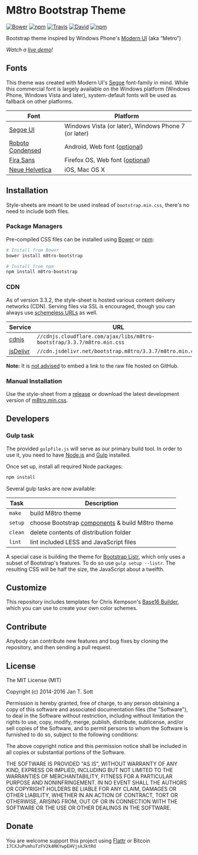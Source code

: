 # M8tro Bootstrap Theme

[![Bower](https://img.shields.io/bower/v/m8tro-bootstrap.svg?style=flat-square)](https://github.com/idleberg/m8tro-bootstrap/releases)
[![npm](https://img.shields.io/npm/v/m8tro-bootstrap.svg?style=flat-square)](https://www.npmjs.com/package/m8tro-bootstrap)
[![Travis](https://img.shields.io/travis/idleberg/m8tro-bootstrap.svg?style=flat-square)](https://travis-ci.org/idleberg/m8tro-bootstrap)
[![David](https://img.shields.io/david/dev/idleberg/m8tro-bootstrap.svg?style=flat-square)](https://david-dm.org/idleberg/m8tro-bootstrap?type=dev)
[![npm](https://img.shields.io/npm/l/m8tro-bootstrap.svg?style=flat-square)](https://www.npmjs.org/package/m8tro-bootstrap)

Bootstrap theme inspired by Windows Phone's [Modern UI](http://msdn.microsoft.com/en-us/library/windows/apps/dn465800.aspx) (aka “Metro”)

*Watch a [live demo](http://idleberg.github.io/m8tro-bootstrap/)!*

## Fonts

This theme was created with Modern UI's [Segoe](http://www.microsoft.com/typography/fonts/family.aspx?FID=331) font-family in mind. While this commercial font is largely available on the Windows platform (Windows Phone, Windows Vista and later), system-default fonts will be used as fallback on other platforms. 

Font | Platform
-----|---------
[Segoe UI](http://www.microsoft.com/typography/fonts/family.aspx?FID=331)         | Windows Vista (or later), Windows Phone 7 (or later)
[Roboto Condensed](http://developer.android.com/design/style/typography.html) | Android, Web font ([optional](http://www.google.com/fonts/specimen/Roboto+Condensed))
[Fira Sans](http://mozilla.github.io/Fira/)        | Firefox OS, Web font ([optional](http://www.google.com/fonts/specimen/Fira+Sans))
[Neue Helvetica](http://www.linotype.com/1266/neuehelvetica-family.html)   | iOS, Mac OS X

## Installation

Style-sheets are meant to be used instead of `bootstrap.min.css`, there's no need to include both files.

### Package Managers

Pre-compiled CSS files can be installed using [Bower](http://bower.io/) or [npm](https://www.npmjs.com):

```bash
# Install from Bower
bower install m8tro-bootstrap

# Install from npm
npm install m8tro-bootstrap
```

### CDN

As of version 3.3.2, the style-sheet is hosted various content delivery networks (CDN). Serving files via SSL is encouraged, though you can always use [schemeless URLs](http://www.paulirish.com/2010/the-protocol-relative-url/) as well.

Service  | URL
---------|----
[cdnjs](http://cdnjs.com/libraries/m8tro-bootstrap)   | `//cdnjs.cloudflare.com/ajax/libs/m8tro-bootstrap/3.3.7/m8tro.min.css`
[jsDelivr](http://www.jsdelivr.com/#!bootstrap.m8tro) | `//cdn.jsdelivr.net/bootstrap.m8tro/3.3.7/m8tro.min.css`

**Note:** It is [not advised](http://stackoverflow.com/a/5503156/1329116) to embed a link to the raw file hosted on GitHub.

### Manual Installation

Use the style-sheet from a [release](https://github.com/idleberg/m8tro-bootstrap/releases) or download the latest development version of [m8tro.min.css](https://raw.githubusercontent.com/idleberg/m8tro-bootstrap/master/dist/css/m8tro.min.css).

## Developers

### Gulp task

The provided `gulpfile.js` will serve as our primary build tool. In order to use it, you need to have [Node.js](http://nodejs.org/download/) and [Gulp](http://gulpjs.com/) installed.

Once set up, install all required Node packages:

```bash
npm install
```

Several gulp tasks are now available:

Task    | Description
--------|------------------
`make`  | build M8tro theme
`setup` | choose Bootstrap [components](http://getbootstrap.com/customize/) & build M8tro theme
`clean` | delete contents of distribution folder
`lint`  | lint included LESS and JavaScript files

A special case is building the theme for [Bootstrap Listr](https://github.com/idleberg/Bootstrap-Listr), which only uses a subset of Bootstrap's features. To do so use `gulp setup --listr`. The resulting CSS will be half the size, the JavaScript about a twelfth.

## Customize

This repository includes templates for Chris Kempson's [Base16 Builder](https://github.com/chriskempson/base16-builder), which you can use to create your own color schemes.

## Contribute

Anybody can contribute new features and bug fixes by cloning the repository, and then sending a pull request.

## License

The MIT License (MIT)

Copyright (c) 2014-2016 Jan T. Sott

Permission is hereby granted, free of charge, to any person obtaining a copy of this software and associated documentation files (the "Software"), to deal in the Software without restriction, including without limitation the rights to use, copy, modify, merge, publish, distribute, sublicense, and/or sell copies of the Software, and to permit persons to whom the Software is furnished to do so, subject to the following conditions:

The above copyright notice and this permission notice shall be included in all copies or substantial portions of the Software.

THE SOFTWARE IS PROVIDED "AS IS", WITHOUT WARRANTY OF ANY KIND, EXPRESS OR IMPLIED, INCLUDING BUT NOT LIMITED TO THE WARRANTIES OF MERCHANTABILITY, FITNESS FOR A PARTICULAR PURPOSE AND NONINFRINGEMENT. IN NO EVENT SHALL THE AUTHORS OR COPYRIGHT HOLDERS BE LIABLE FOR ANY CLAIM, DAMAGES OR OTHER LIABILITY, WHETHER IN AN ACTION OF CONTRACT, TORT OR OTHERWISE, ARISING FROM, OUT OF OR IN CONNECTION WITH THE SOFTWARE OR THE USE OR OTHER DEALINGS IN THE SOFTWARE.

## Donate

You are welcome support this project using [Flattr](https://flattr.com/submit/auto?user_id=idleberg&url=https://github.com/idleberg/m8tro-bootstrap) or Bitcoin `17CXJuPsmhuTzFV2k4RKYwpEHVjskJktRd`